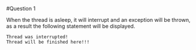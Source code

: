 #Question 1

When the thread is asleep, it will interrupt and an exception will be thrown,
as a result the following statement will be displayed.
```
Thread was interrupted!
Thread will be finished here!!!
```